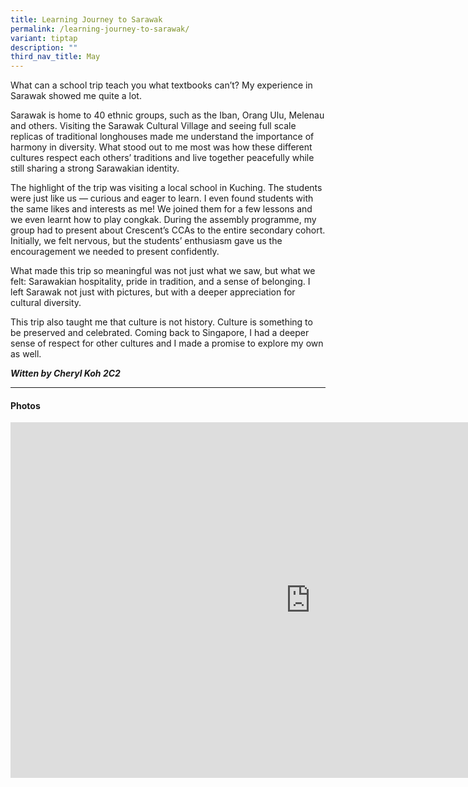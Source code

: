 ```yaml
---
title: Learning Journey to Sarawak
permalink: /learning-journey-to-sarawak/
variant: tiptap
description: ""
third_nav_title: May
---
```

<p>What can a school trip teach you what textbooks can’t? My experience in
Sarawak showed me quite a lot.</p>
<p>Sarawak is home to 40 ethnic groups, such as the Iban, Orang Ulu, Melenau
and others. Visiting the Sarawak Cultural Village and seeing full scale
replicas of traditional longhouses made me understand the importance of
harmony in diversity. What stood out to me most was how these different
cultures respect each others’ traditions and live together peacefully while
still sharing a strong Sarawakian identity.</p>
<p>The highlight of the trip was visiting a local school in Kuching. The
students were just like us — curious and eager to learn. I even found students
with the same likes and interests as me! We joined them for a few lessons
and we even learnt how to play congkak. During the assembly programme,
my group had to present about Crescent’s CCAs to the entire secondary cohort.
Initially, we felt nervous, but the students’ enthusiasm gave us the encouragement
we needed to present confidently.</p>
<p>What made this trip so meaningful was not just what we saw, but what we
felt: Sarawakian hospitality, pride in tradition, and a sense of belonging.
I left Sarawak not just with pictures, but with a deeper appreciation for
cultural diversity.</p>
<p>This trip also taught me that culture is not history. Culture is something
to be preserved and celebrated. Coming back to Singapore, I had a deeper
sense of respect for other cultures and I made a promise to explore my
own as well.</p>
<p></p>
<p><strong><em>Witten by Cheryl Koh 2C2</em></strong>
</p>
<hr>
<h4><strong>Photos</strong></h4>
<div class="iframe-wrapper">
<iframe height="569" width="960" allowfullscreen="true" frameborder="0" src="https://docs.google.com/presentation/d/e/2PACX-1vRWgNxPURdtwD121D3HkbQe4bUiKHyHuQAsOEfzwc7NV4ZQ1nd_lp1bUe5JTAPcYITH3eFnW7jfpl-x/pubembed?start=true&amp;loop=true&amp;delayms=3000"></iframe>
</div>
<p></p>